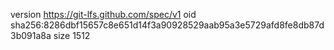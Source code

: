 version https://git-lfs.github.com/spec/v1
oid sha256:8286dbf15657c8e651d14f3a90928529aab95a3e5729afd8fe8db87d3b091a8a
size 1512
